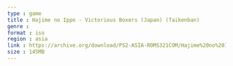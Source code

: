 ```yaml
---
type : game
title : Hajime no Ippo - Victorious Boxers (Japan) (Taikenban)
genre : 
format : iso
region : asia
link : https://archive.org/download/PS2-ASIA-ROMS321COM/Hajime%20no%20Ippo%20-%20Victorious%20Boxers%20%28Japan%29%20%28Taikenban%29.7z
size : 145MB
---
```

